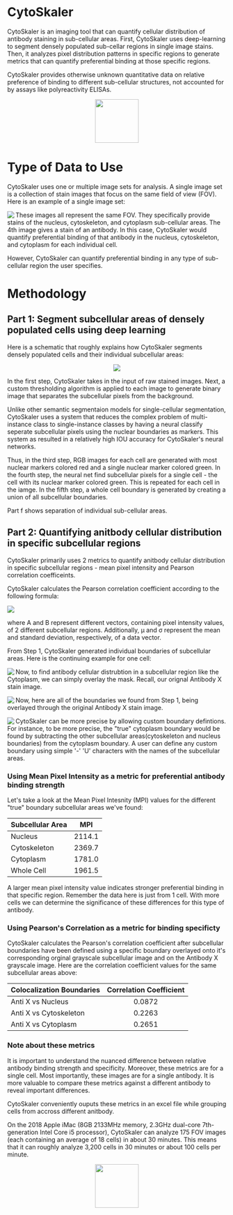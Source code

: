 # CytoSkaler 
[logo]: https://github.com/awezmm/CytoSkaler/blob/master/imagesForREADME/icon_resized.png "Logo Title Text 2"
CytoSkaler is an imaging tool that can quantify cellular distribution of antibody staining in sub-cellular areas. First, CytoSkaler uses deep-learning to segment densely populated sub-cellar regions in single image stains. Then, it analyzes pixel distribution patterns in specific regions to generate metrics that can quantify preferential binding at those specific regions.

CytoSkaler provides otherwise unknown quantitative data on relative preference of binding to different sub-cellular structures, not accounted for by assays like polyreactivity ELISAs.


<p align="center">
  <img width="100" height="100" src="https://github.com/awezmm/CytoSkaler/blob/master/imagesForREADME/icon_resized.png">
</p>


# Type of Data to Use 
CytoSkaler uses one or multiple image sets for analysis. A single image set is a collection of stain images that focus on the same field of view (FOV). 
Here is an example of a single image set:

<img align="left"  src="https://github.com/awezmm/CytoSkaler/blob/master/imagesForREADME/ExampleSet.png">

These images all represent the same FOV. They specifically provide stains of the nucleus, cytoskeleton, and cytoplasm sub-cellular areas. The 4th image gives a stain of an antibody. In this case, CytoSkaler would quantify preferential binding of that antibody in the nucleus, cytoskeleton, and cytoplasm for each individual cell. 

However, CytoSkaler can quantify preferential binding in any type of sub-cellular region the user specifies.

# Methodology

## Part 1: Segment subcellular areas of densely populated cells using deep learning

Here is a schematic that roughly explains how CytoSkaler segments densely populated cells and their individual subcellular areas:

<p align="center">
  <img src="https://github.com/awezmm/CytoSkaler/blob/master/imagesForREADME/schematicfullpng.png">
</p>

In the first step, CytoSkaler takes in the input of raw stained images. Next, a custom thresholding algorithm is applied to each image to generate binary image that separates the subcellular pixels from the background. 

Unlike other semantic segmentaion models for single-cellular segmentation, CytoSkaler uses a system that reduces the complex problem of multi-instance class to single-instance classes by having a neural classify seperate subcellular pixels using the nuclear boundaries as markers. This system as resulted in a relatively high IOU accuracy for CytoSkaler's neural networks. 

Thus, in the third step, RGB images for each cell are generated with most nuclear markers colored red and a single nuclear marker colored green. In the fourth step, the neural net find subcellular pixels for a single cell - the cell with its nuclear marker colored green. This is repeated for each cell in the iamge. In the fifth step, a whole cell boundary is generated by creating a union of all subcellular boundaries.

Part f shows separation of individual sub-cellular areas.


## Part 2: Quantifying anitbody cellular distribution in specific subcellular regions
CytoSkaler primarily uses 2 metrics to quantify anitbody cellular distribution in specific subcellular regions - mean pixel intensity and Pearson correlation coefficeints.

CytoSkaler calculates the Pearson correlation coefficient according to the following formula:

<img  src="https://github.com/awezmm/CytoSkaler/blob/master/imagesForREADME/PCCFormula.png">

where A and B represent different vectors, containing pixel intensity values, of 2 different subcellular regions. Additionally, μ and σ represent the mean and standard deviation, respectively, of a data vector.

From Step 1, CytoSkaler generated individual boundaries of subcellular areas. Here is the continuing example for one cell:

<img align="left" src="https://github.com/awezmm/CytoSkaler/blob/master/imagesForREADME/boundaryexamples.png">

Now, to find antibody cellular distrubtion in a subcellular region like the Cytoplasm, we can simply overlay the mask. Recall, our orignal Antibody X stain image.

<img align="left"  src="https://github.com/awezmm/CytoSkaler/blob/master/imagesForREADME/boundaryoverlayexample.png">

Now, here are all of the boundaries we found from Step 1, being overlayed through the original Antibody X stain image.

<img align="left"  src="https://github.com/awezmm/CytoSkaler/blob/master/imagesForREADME/allboundaryflow.png">

CytoSkaler can be more precise by allowing custom boundary defintions. For instance, to be more precise, the "true" cytoplasm boundary would be found by subtracting the other subcellular areas(cytoskeleton and nucleus boundaries) from the cytoplasm boundary.
A user can define any custom boundary using simple '-' 'U' characters with the names of the subcellular areas.

### Using Mean Pixel Intensity as a metric for preferential antibody binding strength
Let's take a look at the Mean Pixel Intesnity (MPI) values for the different "true" boundary subcellular areas we've found:

| Subcellular Area  | MPI   |
| ----------------- |:-----:|
| Nucleus           | 2114.1|
| Cytoskeleton      | 2369.7|
| Cytoplasm         | 1781.0|
| Whole Cell        | 1961.5|

A larger mean pixel intensity value indicates stronger preferential binding in that specific region. Remember the data here is just from 1 cell. With more cells we can determine the significance of these differences for this type of antibody.


### Using Pearson's Correlation as a metric for binding specificty

CytoSkaler calculates the Pearson's correlation coefficient after subcellular boundaries have been defined using a specific boundary overlayed onto it's corresponding orginal grayscale subcellular image and on the Antibody X grayscale image. Here are the correlation coefficient values for the same subcellular areas above:


| Colocalization Boundaries | Correlation Coefficient |
|---------------------------|:-----------------------:|
| Anti X vs Nucleus         |          0.0872         |
| Anti X vs Cytoskeleton    |          0.2263         |
| Anti X vs Cytoplasm       |          0.2651         |

### Note about these metrics
It is important to understand the nuanced difference between relative antibody binding strength and specificity. Moreover, these metrics are for a single cell. 
Most importantly, these images are for a single antibody. It is more valuable to compare these metrics against a different antibody to reveal important differences.

CytoSkaler conveniently ouputs these metrics in an excel file while grouping cells from accross different anitbody.

On the 2018 Apple iMac (8GB 2133MHz memory, 2.3GHz dual-core 7th-generation Intel Core i5 processor),
CytoSkaler can analyze 175 FOV images (each containing an average of 18 cells) in about 30 minutes. This means that it can roughly analyze 3,200 cells in 30 minutes or about 100 cells per minute.

<p align="center">
  <img width="100" height="100" src="https://github.com/awezmm/CytoSkaler/blob/master/imagesForREADME/icon_resized.png">
</p>





